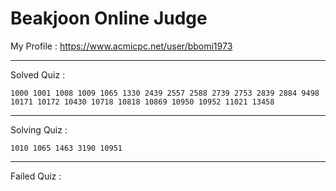 # Beakjoon Online Judge

My Profile : https://www.acmicpc.net/user/bbomi1973

---

Solved Quiz : 
```
1000 1001 1008 1009 1065 1330 2439 2557 2588 2739 2753 2839 2884 9498 10171 10172 10430 10718 10818 10869 10950 10952 11021 13458
```

---

Solving Quiz :
```
1010 1065 1463 3190 10951
```

---

Failed Quiz :
```

```